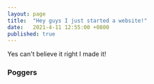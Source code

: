 ```yaml
---
layout: page
title:  "Hey guys I just started a website!"
date:   2021-4-11 12:55:00 +0800
published: true
---
```


Yes can't believe it right I made it!

### Poggers

